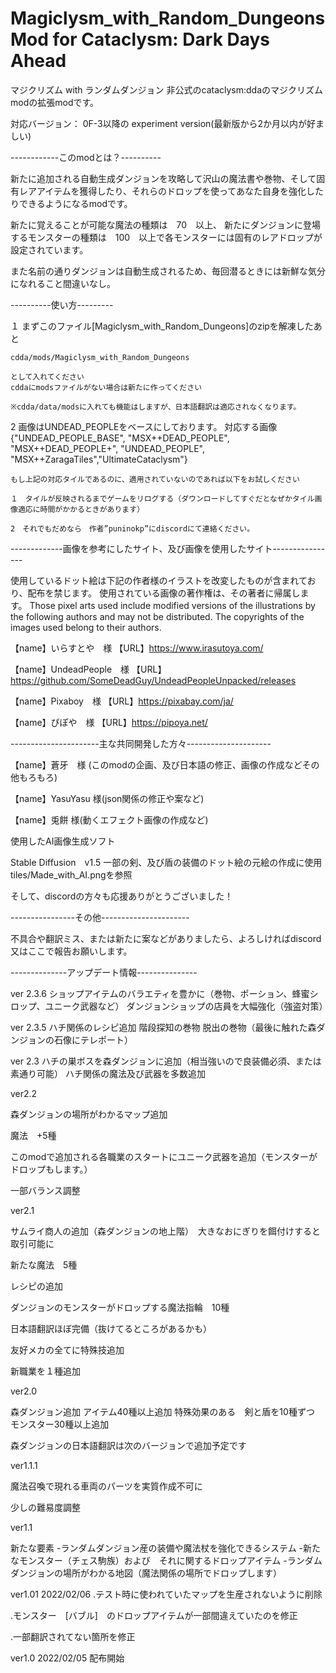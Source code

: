 # Magiclysm_with_Random_Dungeons Mod for Cataclysm: Dark Days Ahead
マジクリズム with ランダムダンジョン 非公式のcataclysm:ddaのマジクリズムmodの拡張modです。

対応バージョン： 0F-3以降の experiment version(最新版から2か月以内が好ましい)

------------このmodとは？---------- 

新たに追加される自動生成ダンジョンを攻略して沢山の魔法書や巻物、そして固有レアアイテムを獲得したり、それらのドロップを使ってあなた自身を強化したりできるようになるmodです。

新たに覚えることが可能な魔法の種類は　70　以上、 新たにダンジョンに登場するモンスターの種類は　100　以上で各モンスターには固有のレアドロップが設定されています。

また名前の通りダンジョンは自動生成されるため、毎回潜るときには新鮮な気分になれること間違いなし。

----------使い方---------


１	まずこのファイル[Magiclysm_with_Random_Dungeons]のzipを解凍したあと

	cdda/mods/Magiclysm_with_Random_Dungeons

	として入れてください
	cddaにmodsファイルがない場合は新たに作ってください

	※cdda/data/modsに入れても機能はしますが、日本語翻訳は適応されなくなります。

2	画像はUNDEAD_PEOPLEをベースにしております。
	対応する画像	{"UNDEAD_PEOPLE_BASE", "MSX++DEAD_PEOPLE", "MSX++DEAD_PEOPLE+", "UNDEAD_PEOPLE", "MSX++ZaragaTiles","UltimateCataclysm"}

	もし上記の対応タイルであるのに、適用されていないのであれば以下をお試しください

	１　タイルが反映されるまでゲームをリログする（ダウンロードしてすぐだとなぜかタイル画像適応に時間がかかるときがあります）
	
	2　それでもだめなら　作者”puninokp”にdiscordにて連絡ください。

-------------画像を参考にしたサイト、及び画像を使用したサイト----------------

使用しているドット絵は下記の作者様のイラストを改変したものが含まれており、配布を禁じます。
使用されている画像の著作権は、その著者に帰属します。
Those pixel arts used include modified versions of the illustrations by the following authors and may not be distributed.
The copyrights of the images used belong to their authors.

【name】いらすとや　様 【URL】https://www.irasutoya.com/

【name】UndeadPeople　様 【URL】https://github.com/SomeDeadGuy/UndeadPeopleUnpacked/releases

【name】Pixaboy　様 【URL】https://pixabay.com/ja/

【name】ぴぽや　様 【URL】https://pipoya.net/

----------------------主な共同開発した方々---------------------

【name】蒼牙　様 (このmodの企画、及び日本語の修正、画像の作成などその他もろもろ)

【name】YasuYasu 様(json関係の修正や案など)

【name】兎餅 様(動くエフェクト画像の作成など)



使用したAI画像生成ソフト

Stable Diffusion　v1.5
一部の剣、及び盾の装備のドット絵の元絵の作成に使用
tiles/Made_with_AI.pngを参照

そして、discordの方々も応援ありがとうございました！



----------------その他----------------------

不具合や翻訳ミス、または新たに案などがありましたら、よろしければdiscord又はここで報告お願いします。

--------------アップデート情報---------------


ver 2.3.6
ショップアイテムのバラエティを豊かに（巻物、ポーション、蜂蜜シロップ、ユニーク武器など）
ダンジョンショップの店員を大幅強化（強盗対策）


ver 2.3.5
ハチ関係のレシピ追加
階段探知の巻物
脱出の巻物（最後に触れた森ダンジョンの石像にテレポート）

ver 2.3
ハチの巣ボスを森ダンジョンに追加（相当強いので良装備必須、または素通り可能）
ハチ関係の魔法及び武器を多数追加


ver2.2

森ダンジョンの場所がわかるマップ追加

魔法　+5種

このmodで追加される各職業のスタートにユニーク武器を追加（モンスターがドロップもします。）

一部バランス調整

ver2.1

サムライ商人の追加（森ダンジョンの地上階）　大きなおにぎりを餌付けすると取引可能に

新たな魔法　5種

レシピの追加

ダンジョンのモンスターがドロップする魔法指輪　10種

日本語翻訳ほぼ完備（抜けてるところがあるかも）

友好メカの全てに特殊技追加

新職業を１種追加

ver2.0

森ダンジョン追加
アイテム40種以上追加
特殊効果のある　剣と盾を10種ずつ
モンスター30種以上追加

森ダンジョンの日本語翻訳は次のバージョンで追加予定です

ver1.1.1

魔法召喚で現れる車両のパーツを実質作成不可に

少しの難易度調整


ver1.1

新たな要素
-ランダムダンジョン産の装備や魔法杖を強化できるシステム
-新たなモンスター（チェス駒族）および　それに関するドロップアイテム
-ランダムダンジョンの場所がわかる地図（魔法関係の場所でドロップします）

ver1.01 2022/02/06 .テスト時に使われていたマップを生産されないように削除

.モンスター　[バブル]　のドロップアイテムが一部間違えていたのを修正

.一部翻訳されてない箇所を修正

ver1.0 2022/02/05 配布開始
